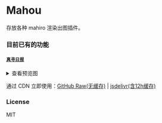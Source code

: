 # Mahou

存放各种 mahiro 渲染出图插件。

### 目前已有的功能

#### [`真寻日报`](./render/common/)

<details>
<summary>查看预览图</summary>
<img src="https://cdn.jsdelivr.net/gh/fz6m/Private-picgo@moe-2021/img/20230803141641.webp" width="40%" />
</details>

通过 CDN 立即使用：[GitHub Raw(无缓存)](https://raw.githubusercontent.com/opq-osc/mahou/output/output.png) | [jsdelivr(含12h缓存)](https://cdn.jsdelivr.net/gh/opq-osc/mahou@output/output.png)

### License

MIT
